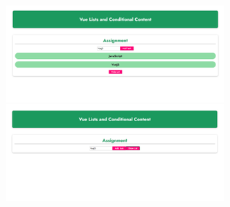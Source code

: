 ![Alt Text](https://github.com/Hoda233/Learning-VueJS/blob/main/Section%203:%20Rendering%20Conditional%20Content%20%26%20Lists/lists-cond-assignment-problem/Screenshot%20(2038).png)
![Alt_Text](https://github.com/Hoda233/Learning-VueJS/blob/main/Section%203:%20Rendering%20Conditional%20Content%20%26%20Lists/lists-cond-assignment-problem/Screenshot%202022-09-18%20212724.png)
